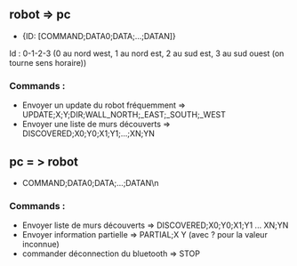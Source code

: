 ## robot => pc
 * {ID: [COMMAND;DATA0;DATA;...;DATAN]}

Id : 0-1-2-3 (0 au nord west, 1 au nord est, 2 au sud est, 3 au sud ouest (on tourne sens horaire))

### Commands :
 * Envoyer un update du robot fréquemment    => UPDATE;X;Y;DIR;WALL_NORTH;_EAST;_SOUTH;_WEST
 * Envoyer une liste de murs découverts     => DISCOVERED;X0;Y0;X1;Y1;...;XN;YN



## pc = > robot
 * COMMAND;DATA0;DATA;...;DATAN\n

### Commands :
 * Envoyer liste de murs découverts   => DISCOVERED;X0;Y0;X1;Y1 ... XN;YN
 * Envoyer information partielle   => PARTIAL;X Y (avec ? pour la valeur inconnue)
 * commander déconnection du bluetooth  => STOP
